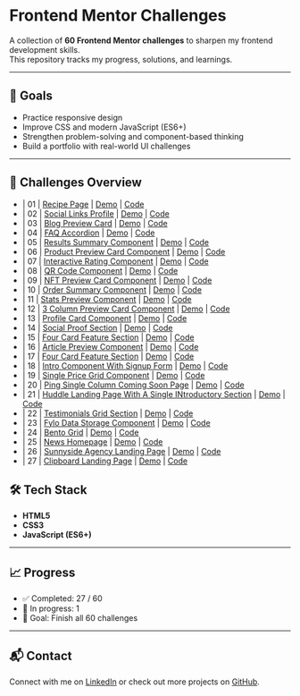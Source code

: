 # Frontend Mentor Challenges

A collection of **60 Frontend Mentor challenges** to sharpen my frontend development skills.  
This repository tracks my progress, solutions, and learnings.

---

## 📌 Goals

- Practice responsive design
- Improve CSS and modern JavaScript (ES6+)
- Strengthen problem-solving and component-based thinking
- Build a portfolio with real-world UI challenges

---

## 🚀 Challenges Overview

- | 01 | [Recipe Page](https://www.frontendmentor.io/challenges/recipe-page-KiTsR8QQKm) | [Demo](https://www.gerritvisser.nl/frontendmentor/challenges/01-recipe-page) | [Code](./challenge-01-recipe-page)
- | 02 | [Social Links Profile](https://www.frontendmentor.io/challenges/social-links-profile-UG32l9m6dQ) | [Demo](https://www.gerritvisser.nl/frontendmentor/challenges/02-social-links-profile) | [Code](./challenge-02-social-links-profile)
- | 03 | [Blog Preview Card](https://www.frontendmentor.io/challenges/blog-preview-card-ckPaj01IcS) | [Demo](https://www.gerritvisser.nl/frontendmentor/challenges/03-blog-preview-card) | [Code](./challenge-03-blog-preview-card)
- | 04 | [FAQ Accordion](https://www.frontendmentor.io/challenges/faq-accordion-wyfFdeBwBz) | [Demo](https://www.gerritvisser.nl/frontendmentor/challenges/04-faq-accordion) | [Code](./challenge-04-faq-accordion)
- | 05 | [Results Summary Component](https://www.frontendmentor.io/challenges/results-summary-component-CE_K6s0maV) | [Demo](https://www.gerritvisser.nl/frontendmentor/challenges/05-results-summary-component) | [Code](./challenge-05-results-summary-component)
- | 06 | [Product Preview Card Component](https://www.frontendmentor.io/challenges/product-preview-card-component-GO7UmttRfa) | [Demo](https://www.gerritvisser.nl/frontendmentor/challenges/06-product-preview-card-component) | [Code](./challenge-06-product-preview-card-component)
- | 07 | [Interactive Rating Component](https://www.frontendmentor.io/challenges/interactive-rating-component-koxpeBUmI) | [Demo](https://www.gerritvisser.nl/frontendmentor/challenges/07-interactive-rating-component) | [Code](./challenge-07-interactive-rating-component)
- | 08 | [QR Code Component](https://www.frontendmentor.io/challenges/qr-code-component-iux_sIO_H) | [Demo](https://www.gerritvisser.nl/frontendmentor/challenges/08-qr-code-component) | [Code](./challenge-08-qr-code-component)
- | 09 | [NFT Preview Card Component](https://www.frontendmentor.io/challenges/nft-preview-card-component-SbdUL_w0U) | [Demo](https://www.gerritvisser.nl/frontendmentor/challenges/09-nft-preview-card-component) | [Code](./challenge-09-nft-preview-card-component)
- | 10 | [Order Summary Component](https://www.frontendmentor.io/challenges/order-summary-component-QlPmajDUj) | [Demo](https://www.gerritvisser.nl/frontendmentor/challenges/10-order-summary-component) | [Code](./challenge-10-order-summary-component)
- | 11 | [Stats Preview Component](https://www.frontendmentor.io/challenges/stats-preview-card-component-8JqbgoU62) | [Demo](https://www.gerritvisser.nl/frontendmentor/challenges/11-stats-preview-component) | [Code](./challenge-11-stats-preview-component)
- | 12 | [3 Column Preview Card Component](https://www.frontendmentor.io/challenges/3column-preview-card-component-pH92eAR2-) | [Demo](https://www.gerritvisser.nl/frontendmentor/challenges/12-3column-preview-component) | [Code](./challenge-12-3-column-preview-component)
- | 13 | [Profile Card Component](https://www.frontendmentor.io/challenges/profile-card-component-cfArpWshJ) | [Demo](https://www.gerritvisser.nl/frontendmentor/challenges/13-profile-card-component) | [Code](./challenge-13-profile-card-component)
- | 14 | [Social Proof Section](https://www.frontendmentor.io/challenges/social-proof-section-6e0qTv_bA) | [Demo](https://www.gerritvisser.nl/frontendmentor/challenges/14-social-proof-section) | [Code](./challenge-14-social-proof-section)
- | 15 | [Four Card Feature Section](https://www.frontendmentor.io/challenges/four-card-feature-section-weK1eFYK) | [Demo](https://www.gerritvisser.nl/frontendmentor/challenges/15-four-card-feature-section) | [Code](./challenge-15-four-card-feature-section)
- | 16 | [Article Preview Component](https://www.frontendmentor.io/challenges/article-preview-component-dYBN_pYFT) | [Demo](https://www.gerritvisser.nl/frontendmentor/challenges/16-article-preview-component) | [Code](./challenge-16-article-preview-component)
- | 17 | [Four Card Feature Section](https://www.frontendmentor.io/challenges/base-apparel-coming-soon-page-5d46b47f8db8a7063f9331a0) | [Demo](https://www.gerritvisser.nl/frontendmentor/challenges/17-base-apparel-coming-soon-page) | [Code](./challenge-17-base-apparel-coming-soon-page)
- | 18 | [Intro Component With Signup Form](https://www.frontendmentor.io/challenges/intro-component-with-signup-form-5cf91bd49edda32581d28fd1) | [Demo](https://www.gerritvisser.nl/frontendmentor/challenges/18-intro-component-with-signup-form) | [Code](./challenge-18-intro-component-with-signup-form)
- | 19 | [Single Price Grid Component](https://www.frontendmentor.io/challenges/single-price-grid-component-5ce41129d0ff452fec5abbbc) | [Demo](https://www.gerritvisser.nl/frontendmentor/challenges/19-single-price-grid-component) | [Code](./challenge-19-single-price-grid-component)
- | 20 | [Ping Single Column Coming Soon Page](https://www.frontendmentor.io/challenges/ping-single-column-coming-soon-page-5cadd051fec04111f7b848da) | [Demo](https://www.gerritvisser.nl/frontendmentor/challenges/20-ping-single-column-coming-soon-page) | [Code](./challenge-20-ping-single-column-coming-soon-page)
- | 21 | [Huddle Landing Page With A Single INtroductory Section](https://www.frontendmentor.io/challenges/huddle-landing-page-with-a-single-introductory-section-B_2Wvxgi0) | [Demo](https://www.gerritvisser.nl/frontendmentor/challenges/21-huddle-landing-page) | [Code](./challenge-21-huddle-landing-page-with-a-single-introductory-section)
- | 22 | [Testimonials Grid Section](https://www.frontendmentor.io/challenges/testimonials-grid-section-Nnw6J7Un7) | [Demo](https://www.gerritvisser.nl/frontendmentor/challenges/22-testimonials-grid-section) | [Code](./challenge-22-testimonials-grid-section)
- | 23 | [Fylo Data Storage Component](https://www.frontendmentor.io/challenges/fylo-data-storage-component-1dZPRbV5n) | [Demo](https://www.gerritvisser.nl/frontendmentor/challenges/23-fylo-data-storage-component) | [Code](./challenge-23-fylo-data-storage-component)
- | 24 | [Bento Grid](https://www.frontendmentor.io/challenges/bento-grid-RMydElrlOj) | [Demo](https://www.gerritvisser.nl/frontendmentor/challenges/24-bento-grid) | [Code](./challenge-24-bento-grid)
- | 25 | [News Homepage](https://www.frontendmentor.io/challenges/news-homepage-H6SWTa1MFl) | [Demo](https://www.gerritvisser.nl/frontendmentor/challenges/25-news-homepage) | [Code](./challenge-25-news-homepage)
- | 26 | [Sunnyside Agency Landing Page](https://www.frontendmentor.io/challenges/sunnyside-agency-landing-page-7yVs3B6ef) | [Demo](https://www.gerritvisser.nl/frontendmentor/challenges/26-sunnyside-agency-landing-page) | [Code](./challenge-26-sunnyside-agency-landing-page)
- | 27 | [Clipboard Landing Page](https://www.frontendmentor.io/challenges/clipboard-landing-page-5cc9bccd6c4c91111378ecb9) | [Demo](https://www.gerritvisser.nl/frontendmentor/challenges/27-clipboard-landing-page) | [Code](./challenge-27-clipboard-landing-page)

## 🛠️ Tech Stack

- **HTML5**
- **CSS3**
- **JavaScript (ES6+)**

---

## 📈 Progress

- ✅ Completed: 27 / 60
- 🔄 In progress: 1
- 🎯 Goal: Finish all 60 challenges

---

## 📬 Contact

Connect with me on [LinkedIn](https://linkedin.com/in/gerritvissernl) or check out more projects on [GitHub](https://github.com/gerritvisserNL).
